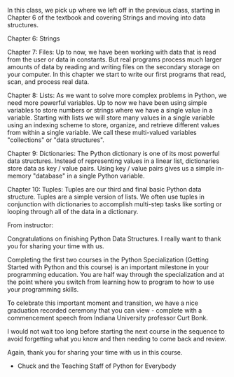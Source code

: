In this class, we pick up where we left off in the previous class, starting in 
Chapter 6 of the textbook and covering Strings and moving into data structures. 

Chapter 6: Strings

Chapter 7: Files: Up to now, we have been working with data that is read from the user or data in constants. But real programs process much larger amounts of data by reading and writing files on the secondary storage on your computer. In this chapter we start to write our first programs that read, scan, and process real data. 

Chapter 8: Lists: As we want to solve more complex problems in Python, we need more powerful variables. Up to now we have been using simple variables to store numbers or strings where we have a single value in a variable. Starting with lists we will store many values in a single variable using an indexing scheme to store, organize, and retrieve different values from within a single variable. We call these multi-valued variables "collections" or "data structures".

Chapter 9: Dictionaries: The Python dictionary is one of its most powerful data structures. Instead of representing values in a linear list, dictionaries store data as key / value pairs. Using key / value pairs gives us a simple in-memory "database" in a single Python variable.

Chapter 10: Tuples: Tuples are our third and final basic Python data structure. Tuples are a simple version of lists. We often use tuples in conjunction with dictionaries to accomplish multi-step tasks like sorting or looping through all of the data in a dictionary.

From instructor:

Congratulations on finishing Python Data Structures. I really want to thank you for sharing your time with us.

Completing the first two courses in the Python Specialization (Getting Started with Python and this course) is an important milestone in your programming education. You are half way through the specialization and at the point where you switch from learning how to program to how to use your programming skills.

To celebrate this important moment and transition, we have a nice graduation recorded ceremony that you can view - complete with a commencement speech from Indiana University professor Curt Bonk.

I would not wait too long before starting the next course in the sequence to avoid forgetting what you know and then needing to come back and review.

Again, thank you for sharing your time with us in this course.

- Chuck and the Teaching Staff of Python for Everybody
